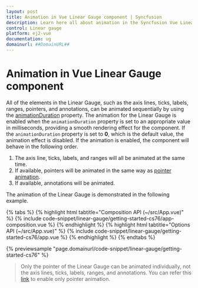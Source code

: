 ```yaml
---
layout: post
title: Animation in Vue Linear Gauge component | Syncfusion
description: Learn here all about animation in the Syncfusion Vue Linear Gauge component of Syncfusion Essential JS 2 and more.
control: Linear gauge 
platform: ej2-vue
documentation: ug
domainurl: ##DomainURL##
---
```


# Animation in Vue Linear Gauge component

All of the elements in the Linear Gauge, such as the axis lines, ticks, labels, ranges, pointers, and annotations, can be animated sequentially by using the [animationDuration](https://ej2.syncfusion.com/vue/documentation/api/linear-gauge#animationduration) property. The animation for the Linear Gauge is enabled when the `animationDuration` property is set to an appropriate value in milliseconds, providing a smooth rendering effect for the component. If the `animationDuration` property is set to **0**, which is the default value, the animation effect is disabled. If the animation is enabled, the component will behave in the following order.

1. The axis line, ticks, labels, and ranges will all be animated at the same time.
2. If available, pointers will be animated in the same way as [pointer animation](https://ej2.syncfusion.com/vue/documentation/linear-gauge/pointers#pointer-animation).
3. If available, annotations will be animated.

The animation of the Linear Gauge is demonstrated in the following example.

{% tabs %}
{% highlight html tabtitle="Composition API (~/src/App.vue)" %}
{% include code-snippet/linear-gauge/getting-started-cs76/app-composition.vue %}
{% endhighlight %}
{% highlight html tabtitle="Options API (~/src/App.vue)" %}
{% include code-snippet/linear-gauge/getting-started-cs76/app.vue %}
{% endhighlight %}
{% endtabs %}
        
{% previewsample "page.domainurl/code-snippet/linear-gauge/getting-started-cs76" %}

> Only the pointer of the Linear Gauge can be animated individually, not the axis lines, ticks, labels, ranges, and annotations. You can refer this [link](https://ej2.syncfusion.com/vue/documentation/linear-gauge/pointers#pointer-animation) to enable only pointer animation.